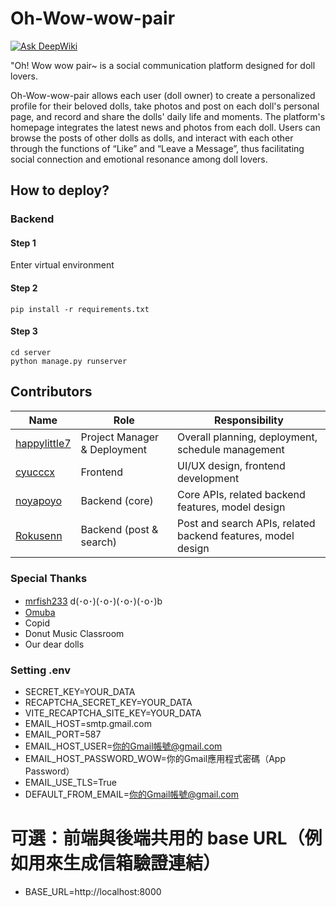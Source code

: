 # Oh-Wow-wow-pair
[![Ask DeepWiki](https://deepwiki.com/badge.svg)](https://deepwiki.com/EnLiao/Oh_Wow_wow_pair)

"Oh! Wow wow pair~ is a social communication platform designed for doll lovers.

Oh-Wow-wow-pair allows each user (doll owner) to create a personalized profile for their beloved dolls, take photos and post on each doll's personal page, and record and share the dolls' daily life and moments. The platform's homepage integrates the latest news and photos from each doll. Users can browse the posts of other dolls as dolls, and interact with each other through the functions of “Like” and “Leave a Message”, thus facilitating social connection and emotional resonance among doll lovers.


## How to deploy?

### Backend
#### Step 1  
Enter virtual environment

#### Step 2
```
pip install -r requirements.txt
```
#### Step 3
```
cd server
python manage.py runserver
```

## Contributors

| Name                                                   | Role                        | Responsibility            |
|--------------------------------------------------------|-----------------------------|---------------------------|
| [happylittle7](https://github.com/happylittle7)        | Project Manager & Deployment| Overall planning, deployment, schedule management               |
| [cyucccx](https://github.com/cyucccx)                  | Frontend                    | UI/UX design, frontend development                              |
| [noyapoyo](https://github.com/noyapoyo)                | Backend (core)              | Core APIs, related backend features, model design               |
| [Rokusenn](https://github.com/EnLiao)                  | Backend (post & search)     | Post and search APIs, related backend features, model design    |

### Special Thanks

- [mrfish233](https://github.com/mrfish233) d(･o･)(･o･)(･o･)(･o･)b
- [Omuba](https://www.instagram.com/good_doll_0925/)
- Copid
- Donut Music Classroom
- Our dear dolls
### Setting .env
- SECRET_KEY=YOUR_DATA
- RECAPTCHA_SECRET_KEY=YOUR_DATA
- VITE_RECAPTCHA_SITE_KEY=YOUR_DATA
- EMAIL_HOST=smtp.gmail.com
- EMAIL_PORT=587
- EMAIL_HOST_USER=你的Gmail帳號@gmail.com
- EMAIL_HOST_PASSWORD_WOW=你的Gmail應用程式密碼（App Password）
- EMAIL_USE_TLS=True
- DEFAULT_FROM_EMAIL=你的Gmail帳號@gmail.com
# 可選：前端與後端共用的 base URL（例如用來生成信箱驗證連結）
- BASE_URL=http://localhost:8000